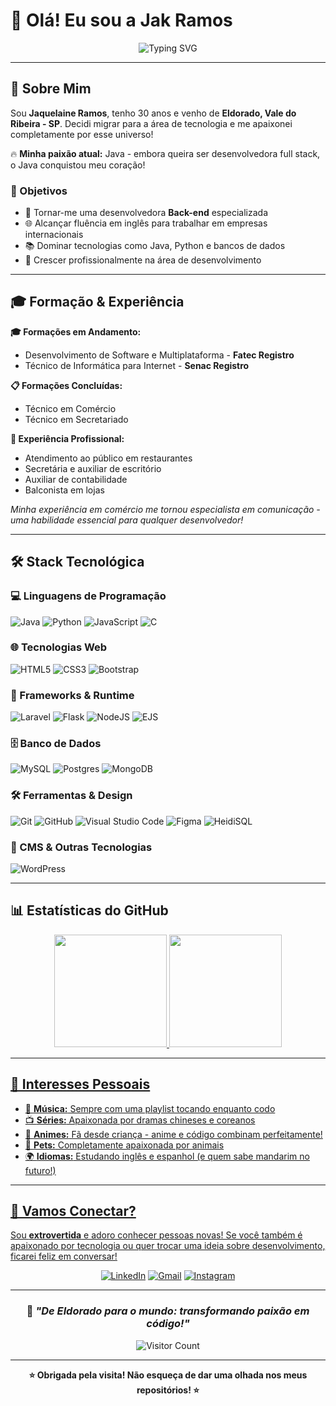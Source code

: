 # 👋 Olá! Eu sou a Jak Ramos

<div align="center">

![Typing SVG](https://readme-typing-svg.herokuapp.com/?color=ff69b4&size=35&center=true&vCenter=true&width=1000&lines=Bem-vindo+ao+meu+perfil!+🚀;Aspirante+a+Desenvolvedora+Back-end;Apaixonada+por+Java+e+Tecnologia!;De+Eldorado-SP+para+o+mundo+tech!+💻)

</div>

---

## 🌟 Sobre Mim

Sou **Jaquelaine Ramos**, tenho 30 anos e venho de **Eldorado, Vale do Ribeira - SP**. Decidi migrar para a área de tecnologia e me apaixonei completamente por esse universo! 

🔥 **Minha paixão atual:** Java - embora queira ser desenvolvedora full stack, o Java conquistou meu coração!

### 🎯 Objetivos
- 🚀 Tornar-me uma desenvolvedora **Back-end** especializada
- 🌐 Alcançar fluência em inglês para trabalhar em empresas internacionais
- 📚 Dominar tecnologias como Java, Python e bancos de dados
- 🌟 Crescer profissionalmente na área de desenvolvimento

---

## 🎓 Formação & Experiência

**🎓 Formações em Andamento:**
- Desenvolvimento de Software e Multiplataforma - **Fatec Registro**
- Técnico de Informática para Internet - **Senac Registro**

**📋 Formações Concluídas:**
- Técnico em Comércio
- Técnico em Secretariado

**💼 Experiência Profissional:**
- Atendimento ao público em restaurantes
- Secretária e auxiliar de escritório
- Auxiliar de contabilidade
- Balconista em lojas

*Minha experiência em comércio me tornou especialista em comunicação - uma habilidade essencial para qualquer desenvolvedor!*

---

## 🛠️ Stack Tecnológica

### 💻 Linguagens de Programação
![Java](https://img.shields.io/badge/java-%23ED8B00.svg?style=for-the-badge&logo=openjdk&logoColor=white)
![Python](https://img.shields.io/badge/python-3670A1?style=for-the-badge&logo=python&logoColor=ffdd54)
![JavaScript](https://img.shields.io/badge/javascript-%23323330.svg?style=for-the-badge&logo=javascript&logoColor=%23F7DF1E)
![C](https://img.shields.io/badge/c-%2300599C.svg?style=for-the-badge&logo=c&logoColor=white)

### 🌐 Tecnologias Web
![HTML5](https://img.shields.io/badge/html5-%23E34F26.svg?style=for-the-badge&logo=html5&logoColor=white)
![CSS3](https://img.shields.io/badge/css3-%231572B6.svg?style=for-the-badge&logo=css3&logoColor=white)
![Bootstrap](https://img.shields.io/badge/bootstrap-%238511FA.svg?style=for-the-badge&logo=bootstrap&logoColor=white)

### 🚀 Frameworks & Runtime
![Laravel](https://img.shields.io/badge/laravel-%23FF2D20.svg?style=for-the-badge&logo=laravel&logoColor=white)
![Flask](https://img.shields.io/badge/flask-%23000.svg?style=for-the-badge&logo=flask&logoColor=white)
![NodeJS](https://img.shields.io/badge/node.js-6DA55F?style=for-the-badge&logo=node.js&logoColor=white)
![EJS](https://img.shields.io/badge/ejs-%23B4CA65.svg?style=for-the-badge&logo=ejs&logoColor=black)

### 🗄️ Banco de Dados
![MySQL](https://img.shields.io/badge/mysql-%2300f.svg?style=for-the-badge&logo=mysql&logoColor=white)
![Postgres](https://img.shields.io/badge/postgres-%23316192.svg?style=for-the-badge&logo=postgresql&logoColor=white)
![MongoDB](https://img.shields.io/badge/MongoDB-%234ea94b.svg?style=for-the-badge&logo=mongodb&logoColor=white)

### 🛠️ Ferramentas & Design
![Git](https://img.shields.io/badge/git-%23F05033.svg?style=for-the-badge&logo=git&logoColor=white)
![GitHub](https://img.shields.io/badge/github-%23121011.svg?style=for-the-badge&logo=github&logoColor=white)
![Visual Studio Code](https://img.shields.io/badge/Visual%20Studio%20Code-0078d7.svg?style=for-the-badge&logo=visual-studio-code&logoColor=white)
![Figma](https://img.shields.io/badge/figma-%23F24E1E.svg?style=for-the-badge&logo=figma&logoColor=white)
![HeidiSQL](https://img.shields.io/badge/HeidiSQL-00618A?style=for-the-badge&logo=mysql&logoColor=white)

### 📄 CMS & Outras Tecnologias
![WordPress](https://img.shields.io/badge/WordPress-%23117AC9.svg?style=for-the-badge&logo=WordPress&logoColor=white)

---

## 📊 Estatísticas do GitHub

<div align="center">
  <a href="https://github.com/jk-ramos">
  <img height="180em" src="https://github-readme-stats.vercel.app/api?username=jk-ramos&show_icons=true&theme=dracula&include_all_commits=true&count_private=true"/>
  <img height="180em" src="https://github-readme-stats.vercel.app/api/top-langs/?username=jk-ramos&layout=compact&langs_count=7&theme=dracula"/>
</div>

---

## 🎨 Interesses Pessoais

- 🎵 **Música:** Sempre com uma playlist tocando enquanto codo
- 📺 **Séries:** Apaixonada por dramas chineses e coreanos
- 🍃 **Animes:** Fã desde criança - anime e código combinam perfeitamente!
- 🐾 **Pets:** Completamente apaixonada por animais
- 🌍 **Idiomas:** Estudando inglês e espanhol (e quem sabe mandarim no futuro!)

---

## 🤝 Vamos Conectar?

Sou **extrovertida** e adoro conhecer pessoas novas! Se você também é apaixonado por tecnologia ou quer trocar uma ideia sobre desenvolvimento, ficarei feliz em conversar!

<div align="center">

[![LinkedIn](https://img.shields.io/badge/LinkedIn-%230077B5.svg?style=for-the-badge&logo=linkedin&logoColor=white)](https://www.linkedin.com/in/jaquelaine-ramos/)
[![Gmail](https://img.shields.io/badge/Gmail-D14836?style=for-the-badge&logo=gmail&logoColor=white)](mailto:jkrramos@gmail.com)
[![Instagram](https://img.shields.io/badge/Instagram-%23E4405F.svg?style=for-the-badge&logo=Instagram&logoColor=white)](seu-instagram)

</div>

---

<div align="center">

### 💫 *"De Eldorado para o mundo: transformando paixão em código!"*

![Visitor Count](https://komarev.com/ghpvc/?username=jk-ramos&color=ff69b4&style=flat-square&label=Profile+Views)

</div>

---

<div align="center">

**⭐ Obrigada pela visita! Não esqueça de dar uma olhada nos meus repositórios! ⭐**

</div>
